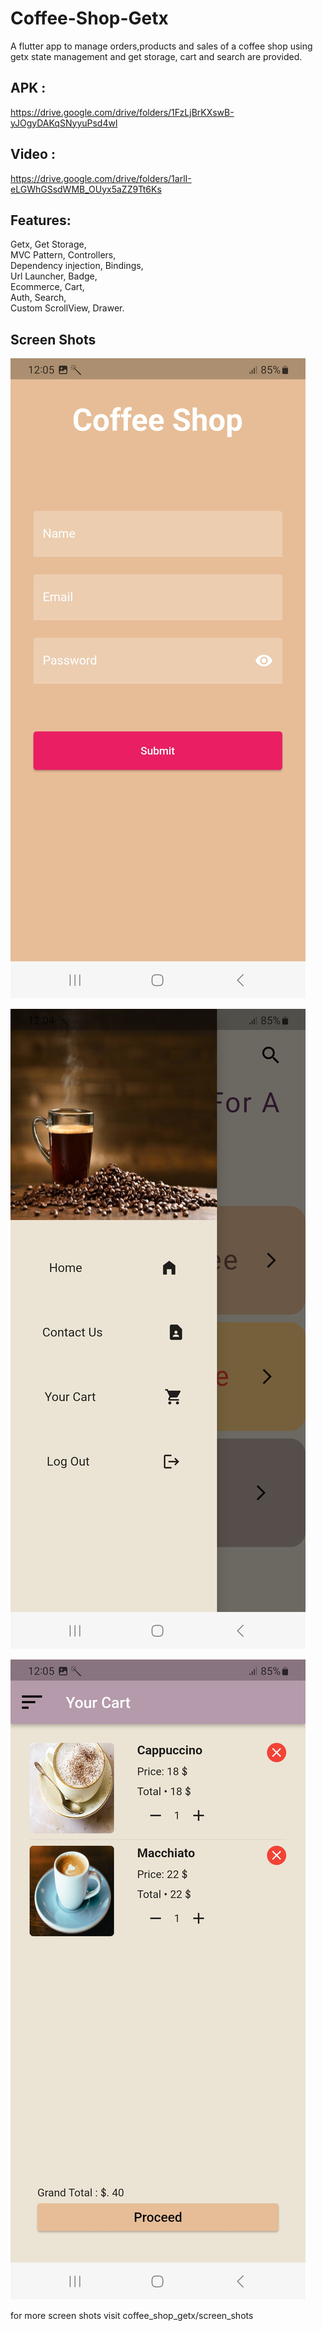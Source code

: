 # Coffee-Shop-Getx

A flutter app to manage orders,products and sales of a coffee shop using getx state management and get storage, cart and search are provided. 
## APK : 
https://drive.google.com/drive/folders/1FzLjBrKXswB-yJOgyDAKqSNyyuPsd4wl

  ## Video : 
  https://drive.google.com/drive/folders/1arlI-eLGWhGSsdWMB_OUyx5aZZ9Tt6Ks
  
## Features:


Getx, Get Storage,      
MVC Pattern, Controllers,     
Dependency injection, Bindings,    
Url Launcher, Badge,    
Ecommerce, Cart,     
Auth, Search,        
Custom ScrollView,  Drawer.     
## Screen Shots      

    
![alt text](https://github.com/mo7amedaliEbaid/Coffee-Shop-Getx/blob/master/coffee_shop_getx/screen_shots/login.jpg?raw=true)


   
![alt text](https://github.com/mo7amedaliEbaid/Coffee-Shop-Getx/blob/master/coffee_shop_getx/screen_shots/drawer.jpg?raw=true)




![alt text](https://github.com/mo7amedaliEbaid/Coffee-Shop-Getx/blob/master/coffee_shop_getx/screen_shots/cart.jpg?raw=true)
  
  
       
  
  for more screen shots visit coffee_shop_getx/screen_shots
  

